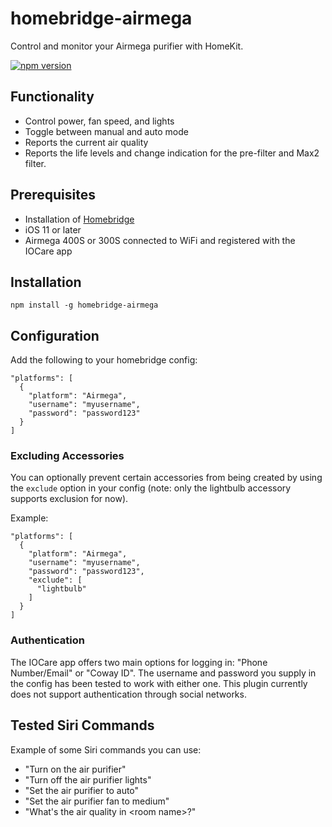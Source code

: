 # homebridge-airmega

Control and monitor your Airmega purifier with HomeKit.

[![npm version](http://img.shields.io/npm/v/homebridge-airmega.svg)](https://npmjs.org/package/homebridge-airmega)

## Functionality

* Control power, fan speed, and lights
* Toggle between manual and auto mode
* Reports the current air quality
* Reports the life levels and change indication for the pre-filter and Max2 filter.

## Prerequisites

* Installation of [Homebridge](https://github.com/nfarina/homebridge)
* iOS 11 or later
* Airmega 400S or 300S connected to WiFi and registered with the IOCare app

## Installation

```
npm install -g homebridge-airmega
```

## Configuration

Add the following to your homebridge config:

```
"platforms": [
  {
    "platform": "Airmega",
    "username": "myusername",
    "password": "password123"
  }
]
```

### Excluding Accessories

You can optionally prevent certain accessories from being created by using the `exclude` option in your config (note: only the lightbulb accessory supports exclusion for now).

Example:

```
"platforms": [
  {
    "platform": "Airmega",
    "username": "myusername",
    "password": "password123",
    "exclude": [
      "lightbulb"
    ]
  }
]
```

### Authentication

The IOCare app offers two main options for logging in: "Phone Number/Email" or "Coway ID". The username and password you supply in the config has been tested to work with either one. This plugin currently does not support authentication through social networks.

## Tested Siri Commands

Example of some Siri commands you can use:

* "Turn on the air purifier"
* "Turn off the air purifier lights"
* "Set the air purifier to auto"
* "Set the air purifier fan to medium"
* "What's the air quality in \<room name\>?"
